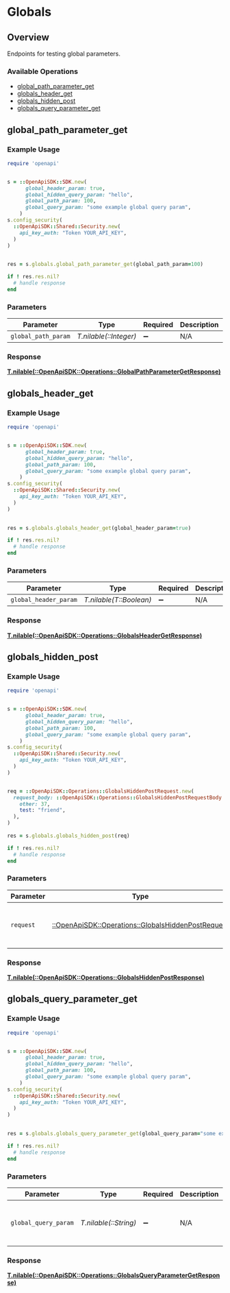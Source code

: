 # Globals

## Overview

Endpoints for testing global parameters.

### Available Operations

* [global_path_parameter_get](#global_path_parameter_get)
* [globals_header_get](#globals_header_get)
* [globals_hidden_post](#globals_hidden_post)
* [globals_query_parameter_get](#globals_query_parameter_get)

## global_path_parameter_get

### Example Usage

```ruby
require 'openapi'


s = ::OpenApiSDK::SDK.new(
      global_header_param: true,
      global_hidden_query_param: "hello",
      global_path_param: 100,
      global_query_param: "some example global query param",
    )
s.config_security(
  ::OpenApiSDK::Shared::Security.new(
    api_key_auth: "Token YOUR_API_KEY",
  )
)

    
res = s.globals.global_path_parameter_get(global_path_param=100)

if ! res.res.nil?
  # handle response
end

```

### Parameters

| Parameter              | Type                   | Required               | Description            | Example                |
| ---------------------- | ---------------------- | ---------------------- | ---------------------- | ---------------------- |
| `global_path_param`    | *T.nilable(::Integer)* | :heavy_minus_sign:     | N/A                    | 100                    |

### Response

**[T.nilable(::OpenApiSDK::Operations::GlobalPathParameterGetResponse)](../../models/operations/globalpathparametergetresponse.md)**



## globals_header_get

### Example Usage

```ruby
require 'openapi'


s = ::OpenApiSDK::SDK.new(
      global_header_param: true,
      global_hidden_query_param: "hello",
      global_path_param: 100,
      global_query_param: "some example global query param",
    )
s.config_security(
  ::OpenApiSDK::Shared::Security.new(
    api_key_auth: "Token YOUR_API_KEY",
  )
)

    
res = s.globals.globals_header_get(global_header_param=true)

if ! res.res.nil?
  # handle response
end

```

### Parameters

| Parameter               | Type                    | Required                | Description             | Example                 |
| ----------------------- | ----------------------- | ----------------------- | ----------------------- | ----------------------- |
| `global_header_param`   | *T.nilable(T::Boolean)* | :heavy_minus_sign:      | N/A                     | true                    |

### Response

**[T.nilable(::OpenApiSDK::Operations::GlobalsHeaderGetResponse)](../../models/operations/globalsheadergetresponse.md)**



## globals_hidden_post

### Example Usage

```ruby
require 'openapi'


s = ::OpenApiSDK::SDK.new(
      global_header_param: true,
      global_hidden_query_param: "hello",
      global_path_param: 100,
      global_query_param: "some example global query param",
    )
s.config_security(
  ::OpenApiSDK::Shared::Security.new(
    api_key_auth: "Token YOUR_API_KEY",
  )
)


req = ::OpenApiSDK::Operations::GlobalsHiddenPostRequest.new(
  request_body: ::OpenApiSDK::Operations::GlobalsHiddenPostRequestBody.new(
    other: 37,
    test: "friend",
  ),
)
    
res = s.globals.globals_hidden_post(req)

if ! res.res.nil?
  # handle response
end

```

### Parameters

| Parameter                                                                                                 | Type                                                                                                      | Required                                                                                                  | Description                                                                                               |
| --------------------------------------------------------------------------------------------------------- | --------------------------------------------------------------------------------------------------------- | --------------------------------------------------------------------------------------------------------- | --------------------------------------------------------------------------------------------------------- |
| `request`                                                                                                 | [::OpenApiSDK::Operations::GlobalsHiddenPostRequest](../../models/operations/globalshiddenpostrequest.md) | :heavy_check_mark:                                                                                        | The request object to use for the request.                                                                |

### Response

**[T.nilable(::OpenApiSDK::Operations::GlobalsHiddenPostResponse)](../../models/operations/globalshiddenpostresponse.md)**



## globals_query_parameter_get

### Example Usage

```ruby
require 'openapi'


s = ::OpenApiSDK::SDK.new(
      global_header_param: true,
      global_hidden_query_param: "hello",
      global_path_param: 100,
      global_query_param: "some example global query param",
    )
s.config_security(
  ::OpenApiSDK::Shared::Security.new(
    api_key_auth: "Token YOUR_API_KEY",
  )
)

    
res = s.globals.globals_query_parameter_get(global_query_param="some example global query param")

if ! res.res.nil?
  # handle response
end

```

### Parameters

| Parameter                       | Type                            | Required                        | Description                     | Example                         |
| ------------------------------- | ------------------------------- | ------------------------------- | ------------------------------- | ------------------------------- |
| `global_query_param`            | *T.nilable(::String)*           | :heavy_minus_sign:              | N/A                             | some example global query param |

### Response

**[T.nilable(::OpenApiSDK::Operations::GlobalsQueryParameterGetResponse)](../../models/operations/globalsqueryparametergetresponse.md)**

